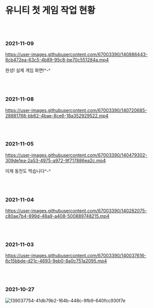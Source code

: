 <h1><b> 유니티 첫 게임 작업 현황 </b></h1>
<br/>
<br/>

<h3> 2021-11-09 </h3>

https://user-images.githubusercontent.com/67003390/140886443-8cb472ea-63c5-4b89-95c8-be70c551284a.mp4

완성! 실제 게임 화면!^-^


<br/>
<br/>

<h3> 2021-11-08 </h3>

https://user-images.githubusercontent.com/67003390/140720685-28881768-bb62-4bae-8ce6-18a352929522.mp4



<br/>
<br/>

<h3> 2021-11-05 </h3>

https://user-images.githubusercontent.com/67003390/140479302-309de1ea-2a53-4975-a972-9f717886ea2c.mp4

이제 동전도 먹습니다^-^<br/>

<br/>
<br/>

<h3> 2021-11-04 </h3>

https://user-images.githubusercontent.com/67003390/140282075-c80ae7b4-899d-48a9-a408-500889748215.mp4


<br/>
<br/>

<h3> 2021-11-03 </h3>

https://user-images.githubusercontent.com/67003390/140037616-6c15bbde-d21c-4693-9eb0-8a0c751a2095.mp4


<br/>
<br/>

<h3> 2021-10-27 </h3>

![139037754-41db79b2-164b-448c-9fb9-640fcc930f7e](https://user-images.githubusercontent.com/67003390/140037741-bf60128c-2c00-463c-affa-f59149879129.png)
